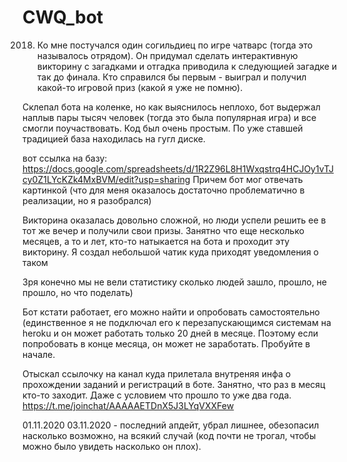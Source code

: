 # CWQ_bot
2018. Ко мне постучался один согильдиец по игре чатварс (тогда это называлось отрядом).
Он придумал сделать интерактивную викторину с загадками и отгадка приводила к следующией загадке и так до финала.
Кто справился бы первым - выиграл и получил какой-то игровой приз (какой я уже не помню).

Склепал бота на коленке, но как выяснилось неплохо, бот выдержал наплыв пары тысяч человек (тогда это была популярная игра) и все смогли поучаствовать.
Код был очень простым. По уже ставшей традицией база находилась на гугл диске.

вот ссылка на базу: https://docs.google.com/spreadsheets/d/1R2Z96L8H1Wxqstrq4HCJOy1vTJcy0Z1LYcKZk4MxBVM/edit?usp=sharing
Причем бот мог отвечать картинкой (что для меня оказалось достаточно проблематично в реализации, но я разобрался)

Викторина оказалась довольно сложной, но люди успели решить ее в тот же вечер и получили свои призы.
Занятно что еще несколько месяцев, а то и лет, кто-то натыкается на бота и проходит эту викторину. Я создал небольшой чатик куда приходят уведомления о таком

Зря конечно мы не вели статистику сколько людей зашло, прошло, не прошло, но что поделать)

Бот кстати работает, его можно найти и опробовать самостоятельно (единственное я не подключал его к перезапускающимся системам на heroku и он может работать только 20 дней в месяце. Поэтому если попробовать в конце месяца, он может не заработать. Пробуйте в начале.

Отыскал ссылочку на канал куда прилетала внутреняя инфа о прохождении заданий и регистраций в боте. Занятно, что раз в месяц кто-то заходит. Даже с условием что прошло то уже два года. https://t.me/joinchat/AAAAAETDnX5J3LYqVXXFew

01.11.2020
03.11.2020 - последний апдейт, убрал лишнее, обезопасил насколько возможно, на всякий случай (код почти не трогал, чтобы можно было увидеть насколько он плох).
